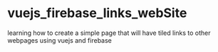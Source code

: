 # vuejs_firebase_links_webSite
learning how to create a simple page that will have tiled links to other webpages using vuejs and firebase
